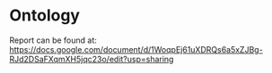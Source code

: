 # Ontology

Report can be found at: 
  https://docs.google.com/document/d/1WoqpEj61uXDRQs6a5xZJBg-RJd2DSaFXqmXH5jqc23o/edit?usp=sharing
